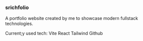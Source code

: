 ### srichfolio
A portfolio website created by me to showcase modern fullstack technologies.

Current;y used tech:
Vite
React
Tailwind
Github

